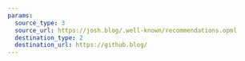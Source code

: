```yaml
---
params:
  source_type: 3
  source_url: https://josh.blog/.well-known/recommendations.opml
  destination_type: 2
  destination_url: https://github.blog/
---
```

